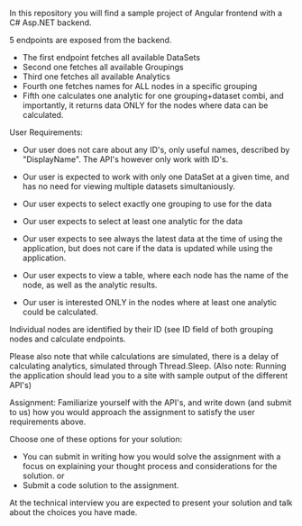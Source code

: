 In this repository you will find a sample project of Angular frontend with a C# Asp.NET backend.
 
5 endpoints are exposed from the backend.
 
- The first endpoint fetches all available DataSets
- Second one fetches all available Groupings
- Third one fetches all available Analytics
- Fourth one fetches names for ALL nodes in a specific grouping
- Fifth one calculates one analytic for one grouping+dataset combi, and importantly, it returns data ONLY for the nodes where data can be calculated.
 
User Requirements:
 
- Our user does not care about any ID's, only useful names, described by "DisplayName". The API's however only work with ID's.
 
- Our user is expected to work with only one DataSet at a given time, and has no need for viewing multiple datasets simultaniously.
 
- Our user expects to select exactly one grouping to use for the data
 
- Our user expects to select at least one analytic for the data
 
- Our user expects to see always the latest data at the time of using the application, but does not care if the data is updated while using the application.
 
- Our user expects to view a table, where each node has the name of the node, as well as the analytic results.
 
- Our user is interested ONLY in the nodes where at least one analytic could be calculated.
 
Individual nodes are identified by their ID (see ID field of both grouping nodes and calculate endpoints.
 
Please also note that while calculations are simulated, there is a delay of calculating analytics, simulated through Thread.Sleep.
(Also note: Running the application should lead you to a site with sample output of the different API's)
 
Assignment:
Familiarize yourself with the API's, and write down (and submit to us) how you would approach the assignment to satisfy the user requirements above.
 
Choose one of these options for your solution:
- You can submit in writing how you would solve the assignment with a focus on explaining your thought process and considerations for the solution.
or
- Submit a code solution to the assignment.

At the technical interview you are expected to present your solution and talk about the choices you have made.
